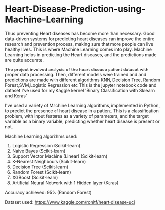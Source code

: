 
# Heart-Disease-Prediction-using-Machine-Learning
Thus preventing Heart diseases has become more than necessary. Good data-driven systems for predicting heart diseases can improve the entire research and prevention process, making sure that more people can live healthy lives. This is where Machine Learning comes into play. Machine Learning helps in predicting the Heart diseases, and the predictions made are quite accurate.

The project involved analysis of the heart disease patient dataset with proper data processing. Then, different models were trained and and predictions are made with different algorithms KNN, Decision Tree, Random Forest,SVM,Logistic Regression etc
This is the jupyter notebook code and dataset I've used for my Kaggle kernel 'Binary Classification with Sklearn and Keras'

I've used a variety of Machine Learning algorithms, implemented in Python, to predict the presence of heart disease in a patient. This is a classification problem, with input features as a variety of parameters, and the target variable as a binary variable, predicting whether heart disease is present or not.

Machine Learning algorithms used:

1. Logistic Regression (Scikit-learn)
2. Naive Bayes (Scikit-learn)
3. Support Vector Machine (Linear) (Scikit-learn)
4. K-Nearest Neighbours (Scikit-learn)
5. Decision Tree (Scikit-learn)
6. Random Forest (Scikit-learn)
7. XGBoost (Scikit-learn)
8. Artificial Neural Network with 1 Hidden layer (Keras)

Accuracy achieved: 95% (Random Forest)

Dataset used: https://www.kaggle.com/ronitf/heart-disease-uci
